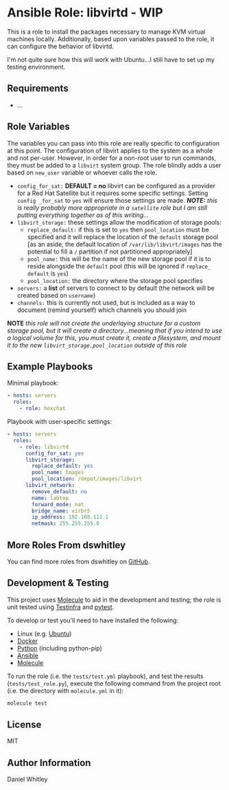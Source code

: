 Ansible Role: libvirtd - WIP
======================

This is a role to install the packages necessary to manage KVM virtual machines
locally.  Additionally, based upon variables passed to the role, it can
configure the behavior of libvirtd.

I'm not quite sure how this will work with Ubuntu...I still have to set up my
testing environment.

Requirements
------------

* ...

Role Variables
--------------

The variables you can pass into this role are really specific to configuration
at this point.  The configuration of libvirt applies to the system as a whole
and not per-user.  However, in order for a non-root user to run commands, they
must be added to a `libvirt` system group.  The role blindly adds a user based
on `new_user` variable or whoever calls the role.

* `config_for_sat:` **DEFAULT = no** libvirt can be configured as a provider for
  a Red Hat Satellite but it requires some specific settings.  Setting `config
  _for_sat` to `yes` will ensure those settings are made. ***NOTE:*** *this is really
  probably more appropriate in a `satellite` role but I am still putting
  everything together as of this writing...*
* `libvirt_storage:` these settings allow the modification of storage pools:
  * `replace_default:` if this is set to `yes` then `pool_location` must be 
    specified and it will replace the location of the `default` storage pool [as
    an aside, the default location of `/var/lib/libvirt/images` has the
    potential to fill a `/` partition if not partitioned appropriately]
  * `pool_name:` this will be the name of the new storage pool if it is to
    reside alongside the `default` pool (this will be ignored if `replace_
    default` is `yes`)
  * `pool_location:` the directory where the storage pool specifies
* `servers:` a **list** of servers to connect to by default (the network will be
created based on `username`)
* `channels:` this is currently not used, but is included as a way to document
(remind yourself) which channels you should join

**NOTE** *this role will not create the underlaying structure for a custom
storage pool, but it will create a directory...meaning that if you intend to use
a logical volume for this, you must create it, create a filesystem, and mount it
to the new `libvirt_storage.pool_location` outside of this role*

Example Playbooks
-----------------

Minimal playbook:

```yaml
- hosts: servers
  roles:
    - role: hexchat
```

Playbook with user-specific settings:
```yaml
- hosts: servers
  roles:
    - role: libvirtd
      config_for_sat: yes
      libvirt_storage:
        replace_default: yes
        pool_name: Images
        pool_location: /depot/images/libvirt
      libvirt_network:
        remove_default: no
        name: labtop
        forward_mode: nat
        bridge_name: virbr5
        ip_address: 192.168.111.1
        netmask: 255.255.255.0
```

More Roles From dswhitley
-------------------------

You can find more roles from dswhitley on
[GitHub](https://github.com/dswhitley/ansible-roles).

Development & Testing
---------------------

This project uses [Molecule](http://molecule.readthedocs.io/) to aid in the
development and testing; the role is unit tested using
[Testinfra](http://testinfra.readthedocs.io/) and
[pytest](http://docs.pytest.org/).

To develop or test you'll need to have installed the following:

* Linux (e.g. [Ubuntu](http://www.ubuntu.com/))
* [Docker](https://www.docker.com/)
* [Python](https://www.python.org/) (including python-pip)
* [Ansible](https://www.ansible.com/)
* [Molecule](http://molecule.readthedocs.io/)

To run the role (i.e. the `tests/test.yml` playbook), and test the results
(`tests/test_role.py`), execute the following command from the project root
(i.e. the directory with `molecule.yml` in it):

```bash
molecule test
```

License
-------

MIT

Author Information
------------------

Daniel Whitley
